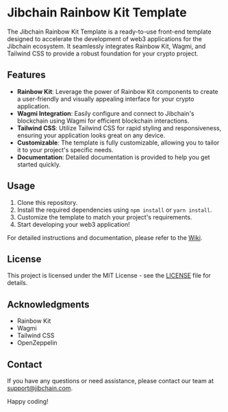 # Jibchain Rainbow Kit Template

The Jibchain Rainbow Kit Template is a ready-to-use front-end template designed to accelerate the development of web3 applications for the Jibchain ecosystem. It seamlessly integrates Rainbow Kit, Wagmi, and Tailwind CSS to provide a robust foundation for your crypto project.

## Features

- **Rainbow Kit**: Leverage the power of Rainbow Kit components to create a user-friendly and visually appealing interface for your crypto application.
- **Wagmi Integration**: Easily configure and connect to Jibchain's blockchain using Wagmi for efficient blockchain interactions.
- **Tailwind CSS**: Utilize Tailwind CSS for rapid styling and responsiveness, ensuring your application looks great on any device.
- **Customizable**: The template is fully customizable, allowing you to tailor it to your project's specific needs.
- **Documentation**: Detailed documentation is provided to help you get started quickly.

## Usage

1. Clone this repository.
2. Install the required dependencies using `npm install` or `yarn install`.
3. Customize the template to match your project's requirements.
4. Start developing your web3 application!

For detailed instructions and documentation, please refer to the [Wiki](https://github.com/your-repo/wiki).

## License

This project is licensed under the MIT License - see the [LICENSE](LICENSE) file for details.

## Acknowledgments

- Rainbow Kit
- Wagmi
- Tailwind CSS
- OpenZeppelin

## Contact

If you have any questions or need assistance, please contact our team at support@jibchain.com.

Happy coding!
